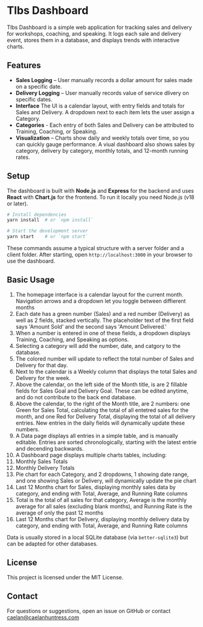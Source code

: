 # Tlbs Dashboard

Tlbs Dashboard is a simple web application for tracking sales and delivery for workshops,
coaching, and speaking. It logs each sale and delivery event, stores them in a database, and displays
trends with interactive charts.

## Features

- **Sales Logging** – User manually records a dollar amount for sales made on a specific date.
- **Delivery Logging** – User manually records value of service dlivery on specific dates.
- **Interface** The UI is a calendar layout, with entry fields and totals for Sales and Delivery. A dropdown next to each item lets the user assign a Category.
- **Categories** - Each entry of both Sales and Delivery can be attributed to Training, Coaching, or Speaking.
- **Visualization** – Charts show daily and weekly totals over time, so you can quickly gauge performance. A viual dashboard also shows sales by category, delivery by category, monthly totals, and 12-month running rates.

## Setup

The dashboard is built with **Node.js** and **Express** for the backend and uses **React**
with **Chart.js** for the frontend. To run it locally you need Node.js (v18 or later).

```bash
# Install dependencies
yarn install  # or `npm install`

# Start the development server
yarn start    # or `npm start`
```

These commands assume a typical structure with a server folder and a client folder. After
starting, open `http://localhost:3000` in your browser to use the dashboard.

## Basic Usage

1. The homepage interface is a calendar layout for the current month. Navigation arrows and a dropdown let you toggle between diffierent months
2. Each date has a green number (Sales) and a red number (Delivery) as well as 2 fields, stacked vertically. The placeholder text of the first field says 'Amount Sold' and the second says 'Amount Delivered.'
3. When a number is entered in one of these fields, a dropdown displays Training, Coaching, and Speaking as options.
4. Selecting a category will add the number, date, and catgory to the database.
5. The colored number will update to reflect the total number of Sales and Delivery for that day.
6. Next to the calendar is a Weekly column that displays the total Sales and Delivery for the week.
7. Above the calendar, on the left side of the Month title, is are 2 fillable fields for Sales Goal and Delivery Goal. These can be edited anytime, and do not contribute to the back end database.
8. Above the calendar, to the right of the Month title, are 2 numbers: one Green for Sales Total, calculating the total of all entetred sales for the month, and one Red for Delivery Total, displaying the total of all delivery entries. New entries in the daily fields will dynamically update these numbers.
9. A Data page displays all entries in a simple table, and is manually editable. Entries are sorted chronologically, starting with the latest entrie and decending backwards.
10. A Dashboard page displays multiple charts tables, including:
11. Monthly Sales Totals
12. Monthly Delivery Totals
13. Pie chart for each Category, and 2 dropdowns, 1 showing date range, and one showing Sales or Delivery, will dynamically update the pie chart
14. Last 12 Months chart for Sales, displaying monthly sales data by category, and ending with Total, Average, and Running Rate columns
15. Total is the total of all sales for that category, Average is the monthly average for all sales (excluding blank months), and Running Rate is the average of only the past 12 months
16. Last 12 Months chart for Delivery, displaying monthly delivery data by category, and ending with Total, Average, and Running Rate columns

Data is usually stored in a local SQLite database (via `better-sqlite3`) but can be adapted
for other databases.


## License

This project is licensed under the MIT License.

## Contact

For questions or suggestions, open an issue on GitHub or contact
caelan@caelanhuntress.com

